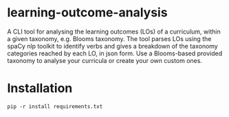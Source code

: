# learning-outcome-analysis

A CLI tool for analysing the learning outcomes (LOs) of a curriculum, within a given taxonomy, e.g. Blooms taxonomy.
The tool parses LOs using the spaCy nlp toolkit to identify verbs and gives a breakdown of the taxonomy categories reached by each LO, in json form.
Use a Blooms-based provided taxonomy to analyse your curricula or create your own custom ones.

# Installation
```
pip -r install requirements.txt
```

